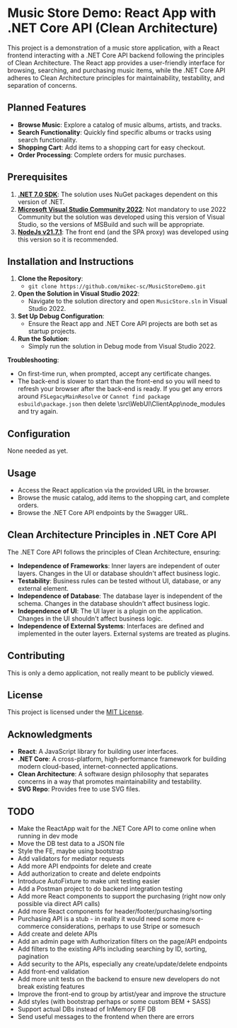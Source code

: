 
# Music Store Demo: React App with .NET Core API (Clean Architecture)

This project is a demonstration of a music store application, with a React frontend interacting with a .NET Core API backend following the principles of Clean Architecture. The React app provides a user-friendly interface for browsing, searching, and purchasing music items, while the .NET Core API adheres to Clean Architecture principles for maintainability, testability, and separation of concerns.

## Planned Features

- **Browse Music**: Explore a catalog of music albums, artists, and tracks.
- **Search Functionality**: Quickly find specific albums or tracks using search functionality.
- **Shopping Cart**: Add items to a shopping cart for easy checkout.
- **Order Processing**: Complete orders for music purchases.

## Prerequisites

1. **[.NET 7.0 SDK](https://dotnet.microsoft.com/en-us/download/dotnet/7.0)**: The solution uses NuGet packages dependent on this version of .NET.
2. **[Microsoft Visual Studio Community 2022](https://visualstudio.microsoft.com/vs/community/)**: Not mandatory to use 2022 Community but the solution was developed using this version of Visual Studio, so the versions of MSBuild and such will be appropriate.
3. **[NodeJs v21.7.1](https://nodejs.org/en/blog/release/v21.7.1)**: The front end (and the SPA proxy) was developed using this version so it is recommended.

## Installation and Instructions

1. **Clone the Repository**:
    - `git clone https://github.com/mikec-sc/MusicStoreDemo.git`
2. **Open the Solution in Visual Studio 2022**:
    - Navigate to the solution directory and open `MusicStore.sln` in Visual Studio 2022.
3. **Set Up Debug Configuration**:
    - Ensure the React app and .NET Core API projects are both set as startup projects.
4. **Run the Solution**:
    - Simply run the solution in Debug mode from Visual Studio 2022.

**Troubleshooting**:
 - On first-time run, when prompted, accept any certificate changes.
 - The back-end is slower to start than the front-end so you will need to
   refresh your browser after the back-end is ready.
   If you get any errors around ```FSLegacyMainResolve``` or ```Cannot find package
   esbuild\package.json``` then delete
   \src\WebUI\ClientApp\node_modules and try again.

## Configuration

None needed as yet.

## Usage

- Access the React application via the provided URL in the browser.
- Browse the music catalog, add items to the shopping cart, and complete orders.
- Browse the .NET Core API endpoints by the Swagger URL.

## Clean Architecture Principles in .NET Core API

The .NET Core API follows the principles of Clean Architecture, ensuring:
- **Independence of Frameworks**: Inner layers are independent of outer layers. Changes in the UI or database shouldn't affect business logic.
- **Testability**: Business rules can be tested without UI, database, or any external element.
- **Independence of Database**: The database layer is independent of the schema. Changes in the database shouldn't affect business logic.
- **Independence of UI**: The UI layer is a plugin on the application. Changes in the UI shouldn't affect business logic.
- **Independence of External Systems**: Interfaces are defined and implemented in the outer layers. External systems are treated as plugins.

## Contributing

This is only a demo application, not really meant to be publicly viewed.

## License

This project is licensed under the [MIT License](LICENSE).

## Acknowledgments

- **React**: A JavaScript library for building user interfaces.
- **.NET Core**: A cross-platform, high-performance framework for building modern cloud-based, internet-connected applications.
- **Clean Architecture**: A software design philosophy that separates concerns in a way that promotes maintainability and testability.
- **SVG Repo**: Provides free to use SVG files.

## TODO

- Make the ReactApp wait for the .NET Core API to come online when running in dev mode
- Move the DB test data to a JSON file
- Style the FE, maybe using bootstrap
- Add validators for mediator requests
- Add more API endpoints for delete and create
- Add authorization to create and delete endpoints
- Introduce AutoFixture to make unit testing easier
- Add a Postman project to do backend integration testing
- Add more React components to support the purchasing (right now only possible via direct API calls)
- Add more React components for header/footer/purchasing/sorting
- Purchasing API is a stub - in reality it would need some more e-commerce considerations, perhaps to use Stripe or somesuch
- Add create and delete APIs
- Add an admin page with Authorization filters on the page/API endpoints
- Add filters to the existing APIs including searching by ID, sorting, pagination
- Add security to the APIs, especially any create/update/delete endpoints
- Add front-end validation
- Add more unit tests on the backend to ensure new developers do not break existing features
- Improve the front-end to group by artist/year and improve the structure
- Add styles (with bootstrap perhaps or some custom BEM + SASS)
- Support actual DBs instead of InMemory EF DB
- Send useful messages to the frontend when there are errors
